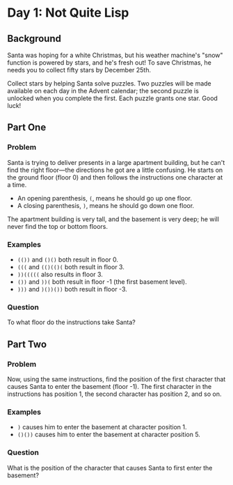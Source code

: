 # Day 1: Not Quite Lisp

## Background
Santa was hoping for a white Christmas, but his weather machine's "snow" function is powered by stars, and he's fresh out! To save Christmas, he needs you to collect fifty stars by December 25th.

Collect stars by helping Santa solve puzzles. Two puzzles will be made available on each day in the Advent calendar; the second puzzle is unlocked when you complete the first. Each puzzle grants one star. Good luck!

## Part One

### Problem
Santa is trying to deliver presents in a large apartment building, but he can't find the right floor—the directions he got are a little confusing. He starts on the ground floor (floor 0) and then follows the instructions one character at a time.

- An opening parenthesis, `(`, means he should go up one floor.
- A closing parenthesis, `)`, means he should go down one floor.

The apartment building is very tall, and the basement is very deep; he will never find the top or bottom floors.

### Examples
- `(())` and `()()` both result in floor 0.
- `(((` and `(()(()(` both result in floor 3.
- `))(((((` also results in floor 3.
- `())` and `))(` both result in floor -1 (the first basement level).
- `)))` and `)())())` both result in floor -3.

### Question
To what floor do the instructions take Santa?


## Part Two

### Problem
Now, using the same instructions, find the position of the first character that causes Santa to enter the basement (floor -1). The first character in the instructions has position 1, the second character has position 2, and so on.

### Examples
- `)` causes him to enter the basement at character position 1.
- `()())` causes him to enter the basement at character position 5.

### Question
What is the position of the character that causes Santa to first enter the basement?


